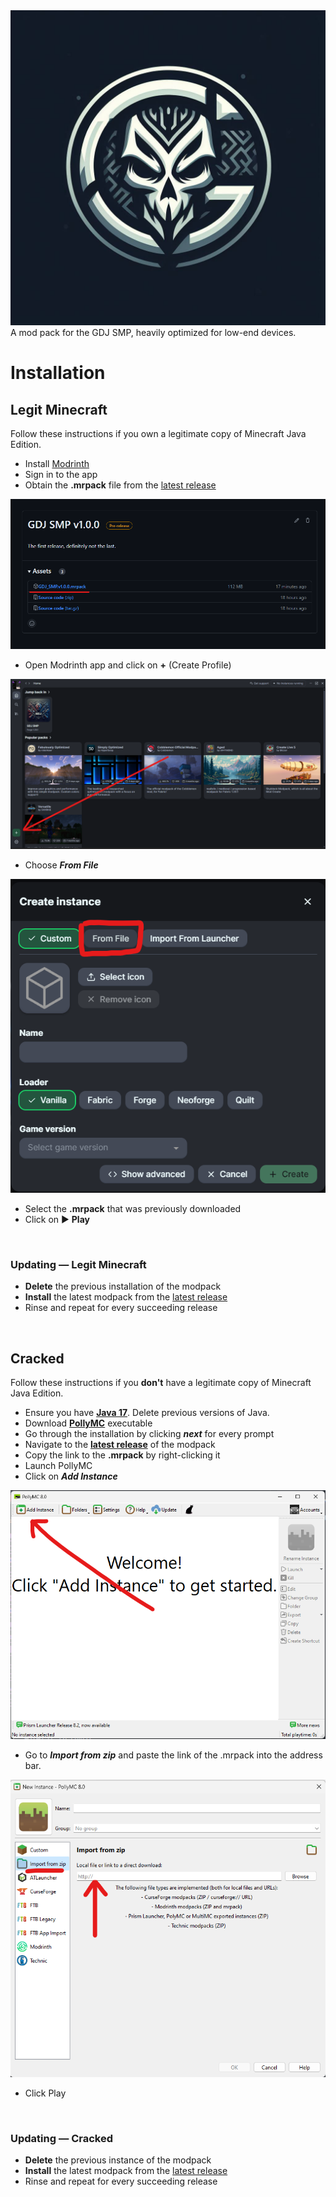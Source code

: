 <div>
<img src="https://github.com/AranyaMaji/GDJ-SMP/blob/main/Images/Frame%201.jpg" width="512"/>
</div>
A mod pack for the GDJ SMP, heavily optimized for low-end devices.

<br>

# Installation
## Legit Minecraft
Follow these instructions if you own a legitimate copy of Minecraft Java Edition.
 * Install [Modrinth](https://modrinth.com/app)
 * Sign in to the app
 * Obtain the **.mrpack** file from the [latest release](https://github.com/AranyaMaji/GDJ-SMP/releases/latest)   
<img src="https://github.com/AranyaMaji/GDJ-SMP/blob/main/Images/release.png" alt="Release" />

 * Open Modrinth app and click on **+** (Create Profile)  
<img src="https://github.com/AranyaMaji/GDJ-SMP/blob/main/Images/create-profile.png" alt="Create Profile" />

 * Choose ***From File***  
<img src="https://github.com/AranyaMaji/GDJ-SMP/blob/main/Images/from-file.png" alt="From File" />

 * Select the **.mrpack** that was previously downloaded
 * Click on ▶️ **Play**

<br>

### Updating — Legit Minecraft

 * **Delete** the previous installation of the modpack
 * **Install** the latest modpack from the [latest release](https://github.com/AranyaMaji/GDJ-SMP/releases/latest)
 * Rinse and repeat for every succeeding release

<br>
     
## Cracked
Follow these instructions if you **don't** have a legitimate copy of Minecraft Java Edition.

 * Ensure you have [**Java 17**](https://download.oracle.com/java/17/latest/jdk-17_windows-x64_bin.msi). Delete previous versions of Java.
 * Download [**PollyMC**](https://github.com/fn2006/PollyMC/releases) executable
 * Go through the installation by clicking ***next*** for every prompt
 * Navigate to the [**latest release**](https://github.com/AranyaMaji/GDJ-SMP/releases/latest) of the modpack
 * Copy the link to the **.mrpack** by right-clicking it
 * Launch PollyMC
 * Click on ***Add Instance***  
<img src="https://github.com/AranyaMaji/GDJ-SMP/blob/main/Images/add-instance.png" alt="Add Instance" />

 * Go to ***Import from zip*** and paste the link of the .mrpack into the address bar.  
<img src="https://github.com/AranyaMaji/GDJ-SMP/blob/main/Images/from-zip.png" alt="From zip" />

 * Click Play

<br>

### Updating — Cracked
 * **Delete** the previous instance of the modpack
 * **Install** the latest modpack from the [latest release](https://github.com/AranyaMaji/GDJ-SMP/releases/latest)
 * Rinse and repeat for every succeeding release
